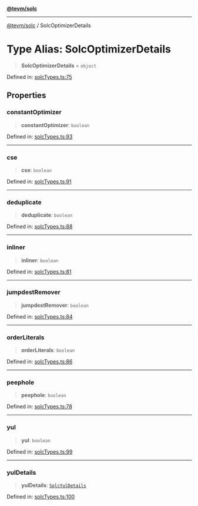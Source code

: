 [**@tevm/solc**](../README.md)

***

[@tevm/solc](../globals.md) / SolcOptimizerDetails

# Type Alias: SolcOptimizerDetails

> **SolcOptimizerDetails** = `object`

Defined in: [solcTypes.ts:75](https://github.com/evmts/tevm-monorepo/blob/main/bundler-packages/solc/src/solcTypes.ts#L75)

## Properties

### constantOptimizer

> **constantOptimizer**: `boolean`

Defined in: [solcTypes.ts:93](https://github.com/evmts/tevm-monorepo/blob/main/bundler-packages/solc/src/solcTypes.ts#L93)

***

### cse

> **cse**: `boolean`

Defined in: [solcTypes.ts:91](https://github.com/evmts/tevm-monorepo/blob/main/bundler-packages/solc/src/solcTypes.ts#L91)

***

### deduplicate

> **deduplicate**: `boolean`

Defined in: [solcTypes.ts:88](https://github.com/evmts/tevm-monorepo/blob/main/bundler-packages/solc/src/solcTypes.ts#L88)

***

### inliner

> **inliner**: `boolean`

Defined in: [solcTypes.ts:81](https://github.com/evmts/tevm-monorepo/blob/main/bundler-packages/solc/src/solcTypes.ts#L81)

***

### jumpdestRemover

> **jumpdestRemover**: `boolean`

Defined in: [solcTypes.ts:84](https://github.com/evmts/tevm-monorepo/blob/main/bundler-packages/solc/src/solcTypes.ts#L84)

***

### orderLiterals

> **orderLiterals**: `boolean`

Defined in: [solcTypes.ts:86](https://github.com/evmts/tevm-monorepo/blob/main/bundler-packages/solc/src/solcTypes.ts#L86)

***

### peephole

> **peephole**: `boolean`

Defined in: [solcTypes.ts:78](https://github.com/evmts/tevm-monorepo/blob/main/bundler-packages/solc/src/solcTypes.ts#L78)

***

### yul

> **yul**: `boolean`

Defined in: [solcTypes.ts:99](https://github.com/evmts/tevm-monorepo/blob/main/bundler-packages/solc/src/solcTypes.ts#L99)

***

### yulDetails

> **yulDetails**: [`SolcYulDetails`](SolcYulDetails.md)

Defined in: [solcTypes.ts:100](https://github.com/evmts/tevm-monorepo/blob/main/bundler-packages/solc/src/solcTypes.ts#L100)
